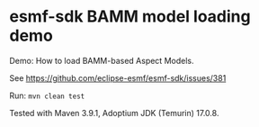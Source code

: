 # esmf-sdk BAMM model loading demo

Demo: How to load BAMM-based Aspect Models.

See https://github.com/eclipse-esmf/esmf-sdk/issues/381

Run: `mvn clean test`

Tested with Maven 3.9.1, Adoptium JDK (Temurin) 17.0.8.

